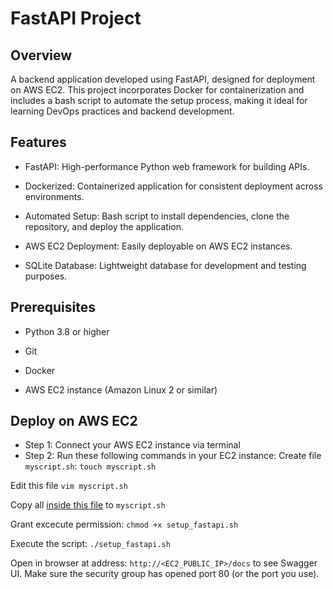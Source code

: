

# FastAPI Project



##  Overview
A backend application developed using FastAPI, designed for deployment on AWS EC2. This project incorporates Docker for containerization and includes a bash script to automate the setup process, making it ideal for learning DevOps practices and backend development.

##  Features
+ FastAPI: High-performance Python web framework for building APIs.

+ Dockerized: Containerized application for consistent deployment across environments.

+ Automated Setup: Bash script to install dependencies, clone the repository, and deploy the application.

+ AWS EC2 Deployment: Easily deployable on AWS EC2 instances.

+ SQLite Database: Lightweight database for development and testing purposes.



##  Prerequisites
+ Python 3.8 or higher

+ Git

+ Docker

+ AWS EC2 instance (Amazon Linux 2 or similar)

## Deploy on AWS EC2

* Step 1: Connect your AWS EC2 instance via terminal
* Step 2: Run these following commands in your EC2 instance:
Create file `myscript.sh`: `touch myscript.sh`

Edit this file `vim myscript.sh`

Copy all [inside this file](https://github.com/croyce97/FastAPI_Project/blob/main/myscript.sh) to `myscript.sh`

Grant excecute permission: `chmod +x setup_fastapi.sh`

Execute the script: `./setup_fastapi.sh`

Open in browser at address: `http://<EC2_PUBLIC_IP>/docs` to see Swagger UI.
Make sure the security group has opened port 80 (or the port you use).
